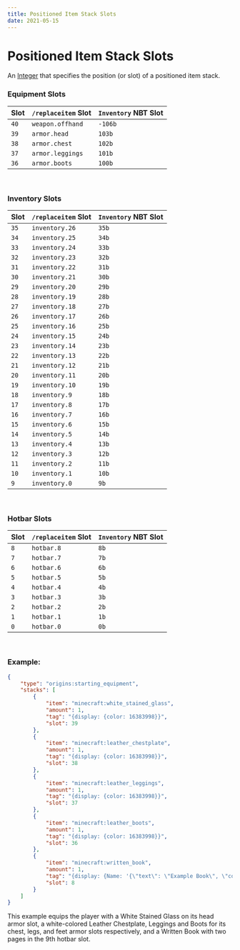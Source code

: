 ```yaml
---
title: Positioned Item Stack Slots
date: 2021-05-15
---
```

# Positioned Item Stack Slots

An [Integer](../data_types/integer.md) that specifies the position (or slot) of a positioned item stack.


### Equipment Slots

  Slot  |  `/replaceitem` Slot  |  `Inventory` NBT Slot  
--------|-----------------------|-------------------------
  `40`  |  `weapon.offhand`     |  `-106b`
  `39`  |  `armor.head`         |  `103b`
  `38`  |  `armor.chest`        |  `102b`
  `37`  |  `armor.leggings`     |  `101b`
  `36`  |  `armor.boots`        |  `100b`

<br>


### Inventory Slots

  Slot  |  `/replaceitem` Slot  |  `Inventory` NBT Slot  
--------|-----------------------|-------------------------
  `35`  |  `inventory.26`       |  `35b`
  `34`  |  `inventory.25`       |  `34b`
  `33`  |  `inventory.24`       |  `33b`
  `32`  |  `inventory.23`       |  `32b`
  `31`  |  `inventory.22`       |  `31b`
  `30`  |  `inventory.21`       |  `30b`
  `29`  |  `inventory.20`       |  `29b`
  `28`  |  `inventory.19`       |  `28b`
  `27`  |  `inventory.18`       |  `27b`
  `26`  |  `inventory.17`       |  `26b`
  `25`  |  `inventory.16`       |  `25b`
  `24`  |  `inventory.15`       |  `24b`
  `23`  |  `inventory.14`       |  `23b`
  `22`  |  `inventory.13`       |  `22b`
  `21`  |  `inventory.12`       |  `21b`
  `20`  |  `inventory.11`       |  `20b`
  `19`  |  `inventory.10`       |  `19b`
  `18`  |  `inventory.9`        |  `18b`
  `17`  |  `inventory.8`        |  `17b`
  `16`  |  `inventory.7`        |  `16b`
  `15`  |  `inventory.6`        |  `15b`
  `14`  |  `inventory.5`        |  `14b`
  `13`  |  `inventory.4`        |  `13b`
  `12`  |  `inventory.3`        |  `12b`
  `11`  |  `inventory.2`        |  `11b`
  `10`  |  `inventory.1`        |  `10b`
  `9`   |  `inventory.0`        |  `9b`

<br>

### Hotbar Slots

  Slot  |  `/replaceitem` Slot  |  `Inventory` NBT Slot  
--------|-----------------------|-------------------------
  `8`   |  `hotbar.8`           |  `8b`
  `7`   |  `hotbar.7`           |  `7b`
  `6`   |  `hotbar.6`           |  `6b`
  `5`   |  `hotbar.5`           |  `5b`
  `4`   |  `hotbar.4`           |  `4b`
  `3`   |  `hotbar.3`           |  `3b`
  `2`   |  `hotbar.2`           |  `2b`
  `1`   |  `hotbar.1`           |  `1b`
  `0`   |  `hotbar.0`           |  `0b`

<br>

### Example:
```json
{
    "type": "origins:starting_equipment",
    "stacks": [
        {
            "item": "minecraft:white_stained_glass",
            "amount": 1,
            "tag": "{display: {color: 16383998}}",
            "slot": 39
        },
        {
            "item": "minecraft:leather_chestplate",
            "amount": 1,
            "tag": "{display: {color: 16383998}}",
            "slot": 38
        },
        {
            "item": "minecraft:leather_leggings",
            "amount": 1,
            "tag": "{display: {color: 16383998}}",
            "slot": 37
        },
        {
            "item": "minecraft:leather_boots",
            "amount": 1,
            "tag": "{display: {color: 16383998}}",
            "slot": 36
        },
        {
            "item": "minecraft:written_book",
            "amount": 1,
            "tag": "{display: {Name: '{\"text\": \"Example Book\", \"color\": \"light_purple\", \"italic\": false}'}, title: \"Example Book\", author: \"eggohito\", pages: ['{\"text\": \"This is page one.\"}', '{\"text\": \"This is page two, the last page.\"}']}",
            "slot": 8
        }
    ]
}
```
This example equips the player with a White Stained Glass on its head armor slot, a white-colored Leather Chestplate, Leggings and Boots for its chest, legs, and feet armor slots respectively, and a Written Book with two pages in the 9th hotbar slot.